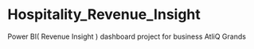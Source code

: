 # Hospitality_Revenue_Insight
Power BI( Revenue Insight ) dashboard project for business AtliQ Grands 
